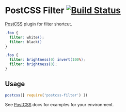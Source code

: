 # PostCSS Filter [![Build Status][ci-img]][ci]

[PostCSS] plugin for filter shortcut.

[PostCSS]: https://github.com/postcss/postcss
[ci-img]:  https://travis-ci.org/alanev/postcss-filter.svg
[ci]:      https://travis-ci.org/alanev/postcss-filter

```css
.foo {
  filter: white();
  filter: black()
}
```

```css
.foo {
  filter: brightness(0) invert(100%);
  filter: brightness(0);
}
```

## Usage

```js
postcss([ require('postcss-filter') ])
```

See [PostCSS] docs for examples for your environment.
